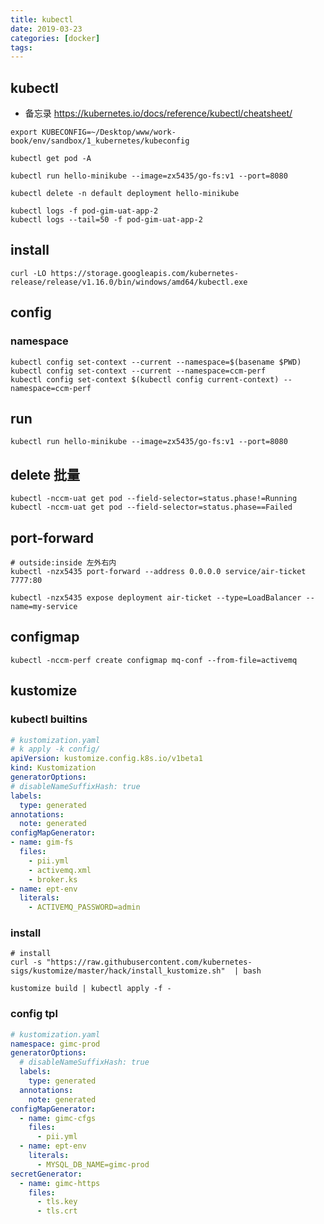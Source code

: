 ```yaml
---
title: kubectl
date: 2019-03-23
categories: [docker]
tags:
---
```


## kubectl

- 备忘录 https://kubernetes.io/docs/reference/kubectl/cheatsheet/

```shell
export KUBECONFIG=~/Desktop/www/work-book/env/sandbox/1_kubernetes/kubeconfig

kubectl get pod -A

kubectl run hello-minikube --image=zx5435/go-fs:v1 --port=8080

kubectl delete -n default deployment hello-minikube

kubectl logs -f pod-gim-uat-app-2
kubectl logs --tail=50 -f pod-gim-uat-app-2
```

## install

```shell
curl -LO https://storage.googleapis.com/kubernetes-release/release/v1.16.0/bin/windows/amd64/kubectl.exe
```

## config

### namespace

```shell
kubectl config set-context --current --namespace=$(basename $PWD)
kubectl config set-context --current --namespace=ccm-perf
kubectl config set-context $(kubectl config current-context) --namespace=ccm-perf
```

## run

```shell
kubectl run hello-minikube --image=zx5435/go-fs:v1 --port=8080
```

## delete 批量

```shell
kubectl -nccm-uat get pod --field-selector=status.phase!=Running
kubectl -nccm-uat get pod --field-selector=status.phase==Failed
```

## port-forward

```shell
# outside:inside 左外右内
kubectl -nzx5435 port-forward --address 0.0.0.0 service/air-ticket 7777:80

kubectl -nzx5435 expose deployment air-ticket --type=LoadBalancer --name=my-service
```

## configmap

```shell
kubectl -nccm-perf create configmap mq-conf --from-file=activemq
```

## kustomize

### kubectl builtins

```yaml
# kustomization.yaml
# k apply -k config/
apiVersion: kustomize.config.k8s.io/v1beta1
kind: Kustomization
generatorOptions:
# disableNameSuffixHash: true
labels:
  type: generated
annotations:
  note: generated
configMapGenerator:
- name: gim-fs
  files:
    - pii.yml
    - activemq.xml
    - broker.ks
- name: ept-env
  literals:
    - ACTIVEMQ_PASSWORD=admin
```

### install

```shell
# install
curl -s "https://raw.githubusercontent.com/kubernetes-sigs/kustomize/master/hack/install_kustomize.sh"  | bash

kustomize build | kubectl apply -f -
```

### config tpl

```yaml
# kustomization.yaml
namespace: gimc-prod
generatorOptions:
  # disableNameSuffixHash: true
  labels:
    type: generated
  annotations:
    note: generated
configMapGenerator:
  - name: gimc-cfgs
    files:
      - pii.yml
  - name: ept-env
    literals:
      - MYSQL_DB_NAME=gimc-prod
secretGenerator:
  - name: gimc-https
    files:
      - tls.key
      - tls.crt
```
